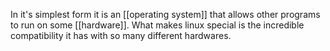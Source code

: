 In it's simplest form it is an [[operating system]] that allows other programs to run on some [[hardware]].
What makes linux special is the incredible compatibility it has with so many different hardwares.
